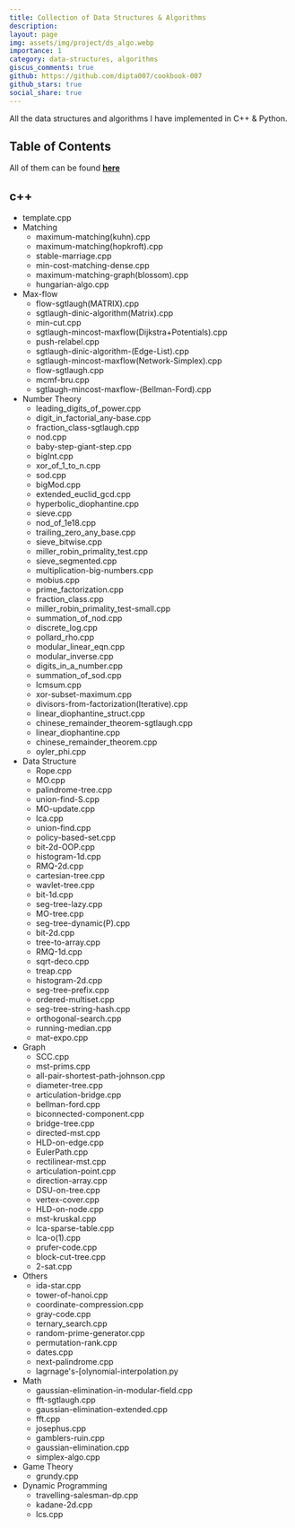 ```yaml
---
title: Collection of Data Structures & Algorithms
description:
layout: page
img: assets/img/project/ds_algo.webp
importance: 1
category: data-structures, algorithms
giscus_comments: true
github: https://github.com/dipta007/cookbook-007
github_stars: true
social_share: true
---
```



All the data structures and algorithms I have implemented in C++ & Python.

## Table of Contents
All of them can be found **[here](https://github.com/dipta007/cookbook-007)**

## c++
  - template.cpp
- Matching
  - maximum-matching(kuhn).cpp
  - maximum-matching(hopkroft).cpp
  - stable-marriage.cpp
  - min-cost-matching-dense.cpp
  - maximum-matching-graph(blossom).cpp
  - hungarian-algo.cpp
- Max-flow
  - flow-sgtlaugh(MATRIX).cpp
  - sgtlaugh-dinic-algorithm(Matrix).cpp
  - min-cut.cpp
  - sgtlaugh-mincost-maxflow(Dijkstra+Potentials).cpp
  - push-relabel.cpp
  - sgtlaugh-dinic-algorithm-(Edge-List).cpp
  - sgtlaugh-mincost-maxflow(Network-Simplex).cpp
  - flow-sgtlaugh.cpp
  - mcmf-bru.cpp
  - sgtlaugh-mincost-maxflow-(Bellman-Ford).cpp
- Number Theory
  - leading_digits_of_power.cpp
  - digit_in_factorial_any-base.cpp
  - fraction_class-sgtlaugh.cpp
  - nod.cpp
  - baby-step-giant-step.cpp
  - bigInt.cpp
  - xor_of_1_to_n.cpp
  - sod.cpp
  - bigMod.cpp
  - extended_euclid_gcd.cpp
  - hyperbolic_diophantine.cpp
  - sieve.cpp
  - nod_of_1e18.cpp
  - trailing_zero_any_base.cpp
  - sieve_bitwise.cpp
  - miller_robin_primality_test.cpp
  - sieve_segmented.cpp
  - multiplication-big-numbers.cpp
  - mobius.cpp
  - prime_factorization.cpp
  - fraction_class.cpp
  - miller_robin_primality_test-small.cpp
  - summation_of_nod.cpp
  - discrete_log.cpp
  - pollard_rho.cpp
  - modular_linear_eqn.cpp
  - modular_inverse.cpp
  - digits_in_a_number.cpp
  - summation_of_sod.cpp
  - lcmsum.cpp
  - xor-subset-maximum.cpp
  - divisors-from-factorization(Iterative).cpp
  - linear_diophantine_struct.cpp
  - chinese_remainder_theorem-sgtlaugh.cpp
  - linear_diophantine.cpp
  - chinese_remainder_theorem.cpp
  - oyler_phi.cpp
- Data Structure
  - Rope.cpp
  - MO.cpp
  - palindrome-tree.cpp
  - union-find-S.cpp
  - MO-update.cpp
  - lca.cpp
  - union-find.cpp
  - policy-based-set.cpp
  - bit-2d-OOP.cpp
  - histogram-1d.cpp
  - RMQ-2d.cpp
  - cartesian-tree.cpp
  - wavlet-tree.cpp
  - bit-1d.cpp
  - seg-tree-lazy.cpp
  - MO-tree.cpp
  - seg-tree-dynamic(P).cpp
  - bit-2d.cpp
  - tree-to-array.cpp
  - RMQ-1d.cpp
  - sqrt-deco.cpp
  - treap.cpp
  - histogram-2d.cpp
  - seg-tree-prefix.cpp
  - ordered-multiset.cpp
  - seg-tree-string-hash.cpp
  - orthogonal-search.cpp
  - running-median.cpp
  - mat-expo.cpp
- Graph
  - SCC.cpp
  - mst-prims.cpp
  - all-pair-shortest-path-johnson.cpp
  - diameter-tree.cpp
  - articulation-bridge.cpp
  - bellman-ford.cpp
  - biconnected-component.cpp
  - bridge-tree.cpp
  - directed-mst.cpp
  - HLD-on-edge.cpp
  - EulerPath.cpp
  - rectilinear-mst.cpp
  - articulation-point.cpp
  - direction-array.cpp
  - DSU-on-tree.cpp
  - vertex-cover.cpp
  - HLD-on-node.cpp
  - mst-kruskal.cpp
  - lca-sparse-table.cpp
  - lca-o(1).cpp
  - prufer-code.cpp
  - block-cut-tree.cpp
  - 2-sat.cpp
- Others
  - ida-star.cpp
  - tower-of-hanoi.cpp
  - coordinate-compression.cpp
  - gray-code.cpp
  - ternary_search.cpp
  - random-prime-generator.cpp
  - permutation-rank.cpp
  - dates.cpp
  - next-palindrome.cpp
  - lagrnage's-[olynomial-interpolation.py
- Math
  - gaussian-elimination-in-modular-field.cpp
  - fft-sgtlaugh.cpp
  - gaussian-elimination-extended.cpp
  - fft.cpp
  - josephus.cpp
  - gamblers-ruin.cpp
  - gaussian-elimination.cpp
  - simplex-algo.cpp
- Game Theory
  - grundy.cpp
- Dynamic Programming
  - travelling-salesman-dp.cpp
  - kadane-2d.cpp
  - lcs.cpp

